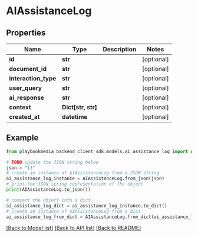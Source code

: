 # AIAssistanceLog


## Properties

Name | Type | Description | Notes
------------ | ------------- | ------------- | -------------
**id** | **str** |  | [optional] 
**document_id** | **str** |  | [optional] 
**interaction_type** | **str** |  | [optional] 
**user_query** | **str** |  | [optional] 
**ai_response** | **str** |  | [optional] 
**context** | **Dict[str, str]** |  | [optional] 
**created_at** | **datetime** |  | [optional] 

## Example

```python
from playbookmedia_backend_client_sdk.models.ai_assistance_log import AIAssistanceLog

# TODO update the JSON string below
json = "{}"
# create an instance of AIAssistanceLog from a JSON string
ai_assistance_log_instance = AIAssistanceLog.from_json(json)
# print the JSON string representation of the object
print(AIAssistanceLog.to_json())

# convert the object into a dict
ai_assistance_log_dict = ai_assistance_log_instance.to_dict()
# create an instance of AIAssistanceLog from a dict
ai_assistance_log_from_dict = AIAssistanceLog.from_dict(ai_assistance_log_dict)
```
[[Back to Model list]](../README.md#documentation-for-models) [[Back to API list]](../README.md#documentation-for-api-endpoints) [[Back to README]](../README.md)


